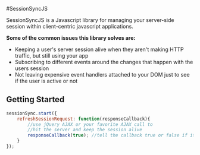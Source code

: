 #SessionSyncJS

SessionSyncJS is a Javascript library for managing your server-side session within client-centric javascript applications.

__Some of the common issues this library solves are:__

* Keeping a user's server session alive when they aren't making HTTP traffic, but still using your app
* Subscribing to different events around the changes that happen with the users session
* Not leaving expensive event handlers attached to your DOM just to see if the user is active or not

## Getting Started

```javascript
sessionSync.start({
    refreshSessionRequest: function(responseCallback){
        //use jQuery AJAX or your favorite AJAX call to
        //hit the server and keep the session alive
        responseCallback(true); //tell the callback true or false if it worked!
    }
});
```